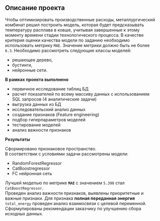 ## Описание проекта

Чтобы оптимизировать производственные расходы, металлургический комбинат решил построить модель, которая будет предсказывать температуру расплава в ковше, учитывая завершенные к этому моменту времени стадии технологического процесса. В качестве критерия оценки качества модели по заданию необходимо использовать метрику `MAE`. Значение метрики должно быть не более `6.3`. Необходимо рассмотреть следующие классы моделей:
- решающее дерево,
- бустинги,
- нейронные сети.

**В рамках проекта выполнено**
- первичное исследование таблиц БД
- расчет показателей по всему массиву данных с использованием SQL запросов (4 аналитические задачи)
- выгрузка данных из БД
- исследовательский анализ данных
- создание признаков (Feature engineering)
- подбор гиперпараметров моделей
- тестирование моделей
- анализ важности признаков

**Результаты**

Сформировано признаковое пространство.<br>
В соответствии с условиями задачи рассмотрены модели:
- RandomForestRegressor
- CatBoostregressor
- FC нейронная сеть

Лучшей моделью по метрике **`MAE`** с значением `5.398` стал `CatBoostRegressor`.<br>
Проведен анализ важности признаков, выявлены приоритетные и важные признаки. Для признака **полная переданная энергия** `total_energy` проведен анализ взаимосвязи с целевой переменной.<br>Сформулированы рекомендации заказчику по улучшению сбора исходных данных.
